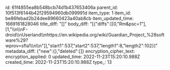 id: 61f4855ea8b548bcb74d1b437653406a
parent_id: 10f513f6144b42f29594960db099991d
item_type: 1
item_id: be86febad2b24dee89660423a40ab8cb
item_updated_time: 1669161828046
title_diff: "[]"
body_diff: "[{\"diffs\":[[0,\"Rm&psc=1\"],[1,\"\\\n\\\nF-droid\\\nUserland\\\nhttps://en.wikipedia.org/wiki/Guardian_Project_%28software%29?wprov=sfla1\\\n\\\n\"]],\"start1\":537,\"start2\":537,\"length1\":8,\"length2\":102}]"
metadata_diff: {"new":{},"deleted":[]}
encryption_cipher_text: 
encryption_applied: 0
updated_time: 2022-11-23T15:20:10.988Z
created_time: 2022-11-23T15:20:10.988Z
type_: 13
